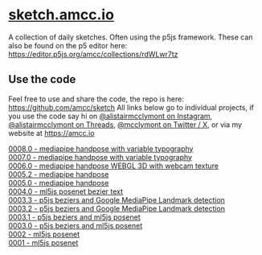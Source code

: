 # [sketch.amcc.io](https://sketch.amcc.io)

A collection of daily sketches. Often using the p5js framework. These can also be found on the p5 editor here:  
https://editor.p5js.org/amcc/collections/rdWLwr7tz

## Use the code
Feel free to use and share the code, the repo is here: https://github.com/amcc/sketch
All links below go to individual projects, if you use the code say hi on [@alistairmcclymont on Instagram](https://www.instagram.com/alistairmcclymont), [@alistairmcclymont on Threads](https://www.threads.net/@alistairmcclymont), [@mcclymont on Twitter / X](https://twitter.com/mcclymont), or via my website at https://amcc.io

[0008.0 - mediapipe handpose with variable typography](0008.0)  
[0007.0 - mediapipe handpose with variable typography](0007.0)  
[0006.0 - mediapipe handpose WEBGL 3D with webcam texture](0006.0)  
[0005.2 - mediapipe handpose](0005.2)  
[0005.0 - mediapipe handpose](0005.0)  
[0004.0 - ml5js posenet bezier text](0004.0)  
[0003.3 - p5js beziers and Google MediaPipe Landmark detection](0003.3)  
[0003.2 - p5js beziers and Google MediaPipe Landmark detection](0003.2)  
[0003.1 - p5js beziers and ml5js posenet](0003.1)  
[0003.0 - p5js beziers and ml5js posenet](0003.0)  
[0002 - ml5js posenet](0002)  
[0001 - ml5js posenet](0001)  
